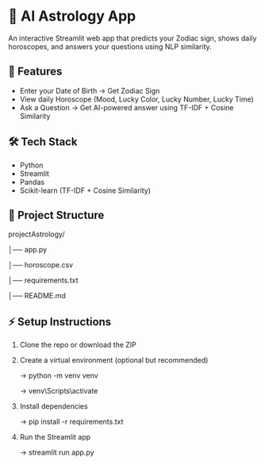 # 🔮 AI Astrology App

An interactive Streamlit web app that predicts your Zodiac sign, shows daily horoscopes, and answers your questions using NLP similarity.

## 🚀 Features
- Enter your Date of Birth → Get Zodiac Sign
- View daily Horoscope (Mood, Lucky Color, Lucky Number, Lucky Time)
- Ask a Question → Get AI-powered answer using TF-IDF + Cosine Similarity

## 🛠️ Tech Stack
- Python
- Streamlit
- Pandas
- Scikit-learn (TF-IDF + Cosine Similarity)

## 📂 Project Structure
projectAstrology/

│── app.py

│── horoscope.csv

│── requirements.txt

│── README.md


## ⚡ Setup Instructions
1. Clone the repo or download the ZIP
2. Create a virtual environment (optional but recommended)

    -> python -m venv venv
   
    -> venv\Scripts\activate

4. Install dependencies

    -> pip install -r requirements.txt

5. Run the Streamlit app

    -> streamlit run app.py

